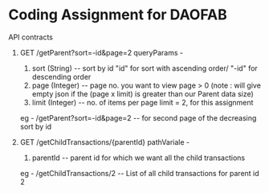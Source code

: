 # Coding Assignment for DAOFAB

API contracts

1) GET /getParent?sort=-id&page=2
    queryParams - 
    1. sort (String) -- sort by id
       "id" for sort with ascending order/ "-id" for descending order
    2. page (Integer) -- page no. you want to view
       page > 0 (note : will give empty json if the (page x limit) is greater than our Parent data size)
    3. limit (Integer) -- no. of items per page
       limit = 2, for this assignment
       
   eg - /getParent?sort=-id&page=2 -- for second page of the decreasing sort by id
                       
                       
2) GET /getChildTransactions/{parentId}
   pathVariale -
   1. parentId -- parent id for which we want all the child transactions
  
   eg - /getChildTransactions/2 -- List of all child transactions for parent id 2

